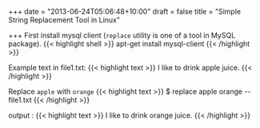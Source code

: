 +++
date = "2013-06-24T05:06:48+10:00"
draft = false
title = "Simple String Replacement Tool in Linux"

+++
First install mysql client (`replace` utility is one of a tool in MySQL package).
{{< highlight shell >}}
apt-get install mysql-client
{{< /highlight >}}
<!--more-->
Example text in file1.txt:
{{< highlight text >}}
I like to drink apple juice.
{{< /highlight >}}

Replace `apple` with `orange`
{{< highlight text >}}
$ replace apple orange -- file1.txt
{{< /highlight >}}

output :
{{< highlight text >}}
I like to drink orange juice.
{{< /highlight >}}